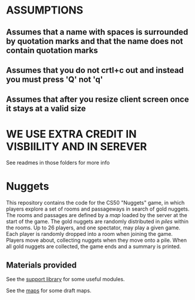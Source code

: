# ASSUMPTIONS

## Assumes that a name with spaces is surrounded by quotation marks and that the name does not contain quotation marks
## Assumes that you do not crtl+c out and instead you must press 'Q' not 'q'
## Assumes that after you resize client screen once it stays at a valid size

# WE USE EXTRA CREDIT IN VISBIILITY AND IN SEREVER
See readmes in those folders for more info

# Nuggets

This repository contains the code for the CS50 "Nuggets" game, in which players explore a set of rooms and passageways in search of gold nuggets.
The rooms and passages are defined by a *map* loaded by the server at the start of the game.
The gold nuggets are randomly distributed in *piles* within the rooms.
Up to 26 players, and one spectator, may play a given game.
Each player is randomly dropped into a room when joining the game.
Players move about, collecting nuggets when they move onto a pile.
When all gold nuggets are collected, the game ends and a summary is printed.

## Materials provided

See the [support library](support/README.md) for some useful modules.

See the [maps](maps/README.md) for some draft maps.